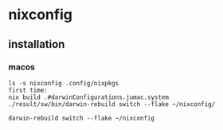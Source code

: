 # nixconfig

## installation

### macos


```
ls -s nixconfig .config/nixpkgs
first time:
nix build .#darwinConfigurations.jumac.system
./result/sw/bin/darwin-rebuild switch --flake ~/nixconfig/

darwin-rebuild switch --flake ~/nixconfig
```